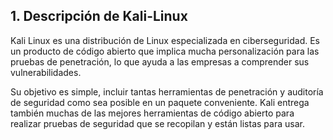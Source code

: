 ## 1. Descripción de Kali-Linux
Kali Linux es una distribución de Linux especializada en ciberseguridad. Es un producto de código abierto que implica mucha personalización para las pruebas de penetración, lo que ayuda a las empresas a comprender sus vulnerabilidades.

Su objetivo es simple, incluir tantas herramientas de penetración y auditoría de seguridad como sea posible en un paquete conveniente. Kali entrega también muchas de las mejores herramientas de código abierto para realizar pruebas de seguridad que se recopilan y están listas para usar.
